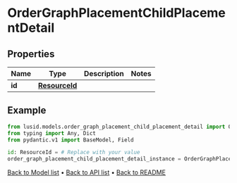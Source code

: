 # OrderGraphPlacementChildPlacementDetail

## Properties
Name | Type | Description | Notes
------------ | ------------- | ------------- | -------------
**id** | [**ResourceId**](ResourceId.md) |  | 
## Example

```python
from lusid.models.order_graph_placement_child_placement_detail import OrderGraphPlacementChildPlacementDetail
from typing import Any, Dict
from pydantic.v1 import BaseModel, Field

id: ResourceId = # Replace with your value
order_graph_placement_child_placement_detail_instance = OrderGraphPlacementChildPlacementDetail(id=id)

```

[Back to Model list](../README.md#documentation-for-models) &#8226; [Back to API list](../README.md#documentation-for-api-endpoints) &#8226; [Back to README](../README.md)

